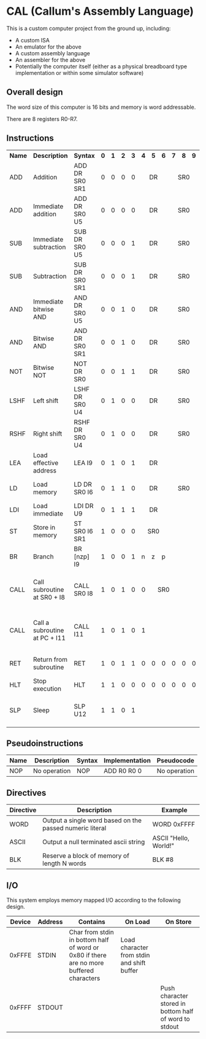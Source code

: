 # CAL (Callum's Assembly Language)
This is a custom computer project from the ground up, including:
 - A custom ISA
 - An emulator for the above
 - A custom assembly language
 - An assembler for the above
 - Potentially the computer itself (either as a physical breadboard type implementation or within some simulator software)

## Overall design
The word size of this computer is 16 bits and memory is word addressable.

There are 8 registers R0-R7.

## Instructions

<table>
    <tr>
        <th>Name</th>
        <th>Description</th>
        <th>Syntax</th>
        <th>0</th>
        <th>1</th>
        <th>2</th>
        <th>3</th>
        <th>4</th>
        <th>5</th>
        <th>6</th>
        <th>7</th>
        <th>8</th>
        <th>9</th>
        <th>10</th>
        <th>11</th>
        <th>12</th>
        <th>13</th>
        <th>14</th>
        <th>15</th>
        <th>Pseudocode</th>
    </tr>
    <tr>
        <td>ADD</td>
        <td>Addition</td>
        <td>ADD DR SR0 SR1</td>
        <td>0</td>
        <td>0</td>
        <td>0</td>
        <td>0</td>
        <td colspan="3" style="text-align: center">DR</td>
        <td colspan="3" style="text-align: center">SR0</td>
        <td>1</td>
        <td colspan="3" style="text-align: center">SR1</td>
        <td>0</td>
        <td>0</td>
        <td>DR = SR0 + SR1</td>
    </tr>
    <tr>
        <td>ADD</td>
        <td>Immediate addition</td>
        <td>ADD DR SR0 U5</td>
        <td>0</td>
        <td>0</td>
        <td>0</td>
        <td>0</td>
        <td colspan="3" style="text-align: center">DR</td>
        <td colspan="3" style="text-align: center">SR0</td>
        <td>0</td>
        <td colspan="5" style="text-align: center">U5</td>
        <td>DR = SR0 + U5</td>
    </tr>
    <tr>
        <td>SUB</td>
        <td>Immediate subtraction</td>
        <td>SUB DR SR0 U5</td>
        <td>0</td>
        <td>0</td>
        <td>0</td>
        <td>1
        <td colspan="3" style="text-align: center">DR</td>
        <td colspan="3" style="text-align: center">SR0</td>
        <td>0
        <td colspan="5" style="text-align: center">U5</td>
        <td>DR = SR0 - U5</td>
    </tr>
    <tr>
        <td>SUB</td>
        <td>Subtraction</td>
        <td>SUB DR SR0 SR1</td>
        <td>0</td>
        <td>0</td>
        <td>0</td>
        <td>1
        <td colspan="3" style="text-align: center">DR</td>
        <td colspan="3" style="text-align: center">SR0</td>
        <td>1
        <td colspan="3" style="text-align: center">SR1</td>
        <td>0</td>
        <td>0</td>
        <td>DR = SR0 - SR1</td>
    </tr>
    <tr>
        <td>AND</td>
        <td>Immediate bitwise AND</td>
        <td>AND DR SR0 U5</td>
        <td>0</td>
        <td>0</td>
        <td>1</td>
        <td>0
        <td colspan="3" style="text-align: center">DR</td>
        <td colspan="3" style="text-align: center">SR0</td>
        <td>0
        <td colspan="5" style="text-align: center">U5</td>
        <td>DR = SR0 & U5</td>
    </tr>
    <tr>
        <td>AND</td>
        <td>Bitwise AND</td>
        <td>AND DR SR0 SR1</td>
        <td>0</td>
        <td>0</td>
        <td>1</td>
        <td>0
        <td colspan="3" style="text-align: center">DR</td>
        <td colspan="3" style="text-align: center">SR0</td>
        <td>1
        <td colspan="3" style="text-align: center">SR1</td>
        <td>0</td>
        <td>0</td>
        <td>DR = SR0 & SR1</td>
    </tr>
    <tr>
        <td>NOT</td>
        <td>Bitwise NOT</td>
        <td>NOT DR SR0</td>
        <td>0</td>
        <td>0</td>
        <td>1</td>
        <td>1
        <td colspan="3" style="text-align: center">DR</td>
        <td colspan="3" style="text-align: center">SR0</td>
        <td>0</td>
        <td>0</td>
        <td>0</td>
        <td>0</td>
        <td>0</td>
        <td>0</td>
        <td>DR = ~SR0</td>
    </tr>
    <tr>
        <td>LSHF</td>
        <td>Left shift</td>
        <td>LSHF DR SR0 U4</td>
        <td>0</td>
        <td>1</td>
        <td>0</td>
        <td>0
        <td colspan="3" style="text-align: center">DR</td>
        <td colspan="3" style="text-align: center">SR0</td>
        <td>0
        <td colspan="4" style="text-align: center">U4</td>
        <td>0</td>
        <td>DR = SR0 << U4</td>
    </tr>
    <tr>
        <td>RSHF</td>
        <td>Right shift</td>
        <td>RSHF DR SR0 U4</td>
        <td>0</td>
        <td>1</td>
        <td>0</td>
        <td>0
        <td colspan="3" style="text-align: center">DR</td>
        <td colspan="3" style="text-align: center">SR0</td>
        <td>1
        <td colspan="4" style="text-align: center">U4</td>
        <td>0</td>
        <td>DR = SR0 >> U4</td>
    </tr>
    <tr>
        <td>LEA</td>
        <td>Load effective address</td>
        <td>LEA I9</td>
        <td>0</td>
        <td>1</td>
        <td>0</td>
        <td>1
        <td colspan="3" style="text-align: center">DR</td>
        <td colspan="9" style="text-align: center">I9</td>
        <td>DR = PC + I9</td>
    </tr>
    <tr>
        <td>LD</td>
        <td>Load memory</td>
        <td>LD DR SR0 I6</td>
        <td>0</td>
        <td>1</td>
        <td>1</td>
        <td>0
        <td colspan="3" style="text-align: center">DR</td>
        <td colspan="3" style="text-align: center">SR0</td>
        <td colspan="6" style="text-align: center">I6</td>
        <td>DR = MEM[SR0 + I6]</td>
    </tr>
    <tr>
        <td>LDI</td>
        <td>Load immediate</td>
        <td>LDI DR U9</td>
        <td>0</td>
        <td>1</td>
        <td>1</td>
        <td>1
        <td colspan="3" style="text-align: center">DR</td>
        <td colspan="9" style="text-align: center">U9</td>
        <td>DR = U9</td>
    </tr>
    <tr>
        <td>ST</td>
        <td>Store in memory</td>
        <td>ST SR0 I6 SR1</td>
        <td>1</td>
        <td>0</td>
        <td>0</td>
        <td>0
        <td colspan="3" style="text-align: center">SR0</td>
        <td colspan="6" style="text-align: center">I6</td>
        <td colspan="3" style="text-align: center">SR1</td>
        <td>MEM[SR0 + I6] = SR1</td>
    </tr>
    <tr>
        <td>BR</td>
        <td>Branch</td>
        <td>BR [nzp] I9</td>
        <td>1</td>
        <td>0</td>
        <td>0</td>
        <td>1</td>
        <td>n</td>
        <td>z</td>
        <td>p
        <td colspan="9" style="text-align: center">I9</td>
        <td>PC = Cond ? (PC + I9) : PC</td>
    </tr>
    <tr>
        <td>CALL</td>
        <td>Call subroutine at SR0 + I8</td>
        <td>CALL SR0 I8</td>
        <td>1</td>
        <td>0</td>
        <td>1</td>
        <td>0</td>
        <td>0</td>
        <td colspan="3" style="text-align: center">SR0</td>
        <td colspan="8" style="text-align: center">I9</td>
        <td>PC = SR0 + I8 (and push original PC onto the call stack)</td>
    </tr>
    <tr>
        <td>CALL</td>
        <td>Call a subroutine at PC + I11</td>
        <td>CALL I11</td>
        <td>1</td>
        <td>0</td>
        <td>1</td>
        <td>0</td>
        <td>1</td>
        <td colspan="11" style="text-align: center">I11</td>
        <td>PC = PC + I11 (and push original PC onto the call stack)</td>
    </tr>
    <tr>
        <td>RET</td>
        <td>Return from subroutine</td>
        <td>RET</td>
        <td>1</td>
        <td>0</td>
        <td>1</td>
        <td>1</td>
        <td>0</td>
        <td>0</td>
        <td>0</td>
        <td>0</td>
        <td>0</td>
        <td>0</td>
        <td>0</td>
        <td>0</td>
        <td>0</td>
        <td>0</td>
        <td>0</td>
        <td>0</td>
        <td>PC = pop(call stack)</td>
    </tr>
    <tr>
        <td>HLT</td>
        <td>Stop execution</td>
        <td>HLT</td>
        <td>1</td>
        <td>1</td>
        <td>0</td>
        <td>0</td>
        <td>0</td>
        <td>0</td>
        <td>0</td>
        <td>0</td>
        <td>0</td>
        <td>0</td>
        <td>0</td>
        <td>0</td>
        <td>0</td>
        <td>0</td>
        <td>0</td>
        <td>0</td>
        <td>Stop execution</td>
    </tr>
    <tr>
        <td>SLP</td>
        <td>Sleep</td>
        <td>SLP U12</td>
        <td>1</td>
        <td>1</td>
        <td>0</td>
        <td>1</td>
        <td colspan="12" style="text-align: center">U12</td>
        <td>Sleep for the time specified in ms</td>
    </tr>
</table>

## Pseudoinstructions
|Name|Description|Syntax|Implementation|Pseudocode|
|-|-|-|-|-|
|NOP|No operation|NOP|ADD R0 R0 0| No operation

## Directives
|Directive|Description|Example|
|--|--|--|
|WORD|Output a single word based on the passed numeric literal|WORD 0xFFFF|
|ASCII|Output a null terminated ascii string|ASCII "Hello, World!"|
|BLK|Reserve a block of memory of length N words|BLK #8|

## I/O
This system employs memory mapped I/O according to the following design.

|Device|Address|Contains|On Load|On Store|
|--|--|--|--|--|
|0xFFFE|STDIN|Char from stdin in bottom half of word or 0x80 if there are no more buffered characters|Load character from stdin and shift buffer||
|0xFFFF|STDOUT|||Push character stored in bottom half of word to stdout|